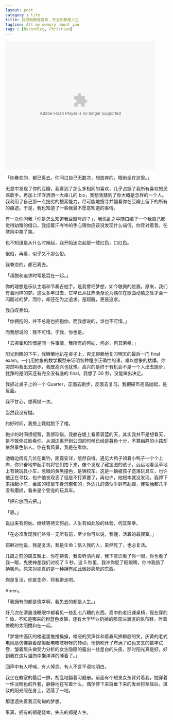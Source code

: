 ```yaml
---
layout: post
category : life
title: 我得到都是侥幸，失去的都是人生
tagline: All my memory about you
tags : [Recording, Christian]
---
```


<embed src="https://www.box.com/embed/7blu0431y6agbta.swf" width="466" height="400" wmode="opaque" type="application/x-shockwave-flash" allowFullScreen="true" allowScriptAccess="always">

「你眷恋的，都已离去。你问过自己无数次，想放弃的，眼前全在这里。」

无意中发现了你的豆瓣，我看到了那么多相同的喜欢，几乎占据了我所有喜欢的民谣歌手。再加上洋洋洒洒一大串儿的 bio，我想我猜到了你大概是怎样的一个人。我利用了自己那一点拙劣的搜索能力，尽可能地搜寻并翻看你在豆瓣上留下的所有的痕迹。于是，我也知道了一些我最不愿意知道的事情。

有一次你问我「你是怎么知道我豆瓣号的？」，我慌乱之中随口编了一个我自己都觉得幼稚的借口，我捏着汗岑岑的手心猜你应该没发现什么端倪，你背对着我，在寒风中笑了笑。

也不知道是从什么时候起，我开始迷恋起那一缕红色，口红色。

很俗，再看，似乎又不那么俗。

我眷恋的，都已离去。

「超脱和追求时常是混在一起。」

你的理想是乐队主唱和节奏吉他手。是我曾经梦想，如今敬佩的位置。原来，我们有着同样的梦。这么多年过去，它早已从狂热渐渐沦为偶尔在歌曲动情之处才会一闪而过的梦，而你，却还在为之追求。是超脱，更是追求。

我自叹弗如。

「你拥抱的，并不总是也拥抱你。而我想说的，谁也不可惜。」

而我想说的：我不可惜。于我，你也是。

「去挥霍和珍惜是同一件事情，我所有的何妨、何必、何其荣幸。」

阳光刺眼的下午，我懒懒地趴在桌子上，百无聊赖地复习明天的最后一门 final exam。一门用抽象的数学模型来证明各种程序正确性的课，难以想象的枯燥。你突然叫我出去跑步，我既高兴也犹豫。高兴的是终于有机会不是一个人出去跑步，犹豫的是明天还有完全没有底的 final。我想了 30 秒，没能做出决定。

我抓过桌子上的一个 Quarter，正面去跑步，反面去复习。我把硬币高高抛起，是反面。

我不甘心，想再抛一次。

当然我没有抛。

约好时间，我换上鞋就跑下了楼。

跑步的时间很短暂，我很珍惜。我躺在堤上看着碧蓝的天，其实我并不是想看天，是不敢侧过脸看你。从湖边离开到公园的时候已经是暮色十分，不算幽静的小路却依然景色怡人。你在看风景，我是在看你。

池塘边偶有几位在垂钓，面露安详，悠然自得。遇见大鸭子领着小鸭子一个个上岸，你兴奋地举起手机将它们拍下来，像个发现了藏宝图的孩子。远远地看见草地上有辆玩具小车，惹眼的黄黑撞色，是辆校车。这是一辆被孩子遗落玩具车，也许他正在寻找，也许他发现丢了但是不打算要了，再也许，他根本就没发现。我蹲下来拾起小车，金属的模型车身沉甸甸的，外边儿的漆似乎鲜有刮蹭，连轮胎都几乎没有磨损，看来是个受宠的玩具车。

「把它放回去把。」

「恩。」

说出来有何妨。继续等待又何必。人生有如此般的体验，何其荣幸。

「在必须发现我们终将一无所有前，至少你可以说，我懂，活着的最寂寞。」

耶稣对他说，我是复活，我是生命；信入我的人，虽然死了，也必复活。

几周之前的周五晚上，你在祷告，我没听清内容，我下意识看了你一眼，你也看了我一眼，鬼使神差我们对视了 5 秒。这 5 秒里，我冲你眨了眨眼睛，你冲我扬了扬嘴角。原来对视真的是一种拥有如此微妙感觉的东西。

你是复活，你是生命，将我带走吧。

Amen。

「我拥有的都是侥幸啊，我失去的都是人生。」

好几次在清晨浅睡眠中都看见一些乱七八糟的东西。高中的老旧课桌椅，现在穿的 T 恤，不知道哪来的粉蓝色发箍，还有大学毕业扔掉的那双沾满泥的帆布鞋，伴着傍晚的太阳搅和在一起。

「梦境中逼仄的楼道里推推搡搡，喑哑的哭声伴和着春风拂柳般的笑，灰黄的老式电风扇仿佛靠着摩擦起电吱吱呀呀的转动，悄悄吹开了布满了红色叉叉的数学试卷，皱着眉头做受力分析的女生隐隐的露出一丝星白的头皮，那时阳光真是好，好到我在这片温煦中懒洋洋的睡着了。」

回声中有人呼喊，有人悼念。有人不言不语地明白。

我坐在教室的最后一排，胡乱地翻着习题册。前面有个短发女孩背对着我，她穿着一件淡粉色的外套，静静地在写着什么，偶尔停下来将垂下来的发丝捋至耳后。斑驳的阳光照在身上，洒落了一地。

那里遗失着我沉甸甸的梦想。

果真，拥有的都是侥幸，失去的都是人生。